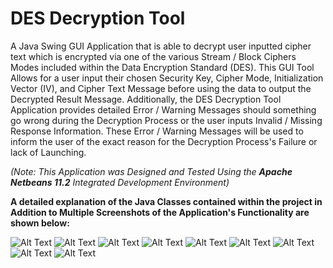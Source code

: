 # DES Decryption Tool
A Java Swing GUI Application that is able to decrypt user inputted cipher text which is encrypted via one of the various Stream / Block Ciphers Modes included within the Data Encryption Standard (DES). This GUI Tool Allows for a user input their chosen Security Key, Cipher Mode, Initialization Vector (IV), and Cipher Text Message before using the data to output the Decrypted Result Message. Additionally, the DES Decryption Tool Application provides detailed Error / Warning Messages should something go wrong during the Decryption Process or the user inputs Invalid / Missing Response Information. These Error / Warning Messages will be used to inform the user of the exact reason for the Decryption Process's Failure or lack of Launching.

*(Note: This Application was Designed and Tested Using the **Apache Netbeans 11.2** Integrated Development Environment)*

**A detailed explanation of the Java Classes contained within the project in Addition to Multiple Screenshots of the Application's Functionality are shown below:**

![Alt Text](DESDecryptionTool/Screenshots/Screenshot_Initial.png)
![Alt Text](DESDecryptionTool/Screenshots/Class_Explaination.png)
![Alt Text](DESDecryptionTool/Screenshots/Screenshot_Display_Cipher_Modes.png)
![Alt Text](DESDecryptionTool/Screenshots/Screenshot_Warning_Messsage_One.png)
![Alt Text](DESDecryptionTool/Screenshots/Screenshot_Warning_Message_Effects_One.png)
![Alt Text](DESDecryptionTool/Screenshots/Screenshot_Warning_Messsage_Two.png)
![Alt Text](DESDecryptionTool/Screenshots/Screenshot_Warning_Message_Effects_Two.png)
![Alt Text](DESDecryptionTool/Screenshots/Screenshot_Decryption_Result_One.png)
![Alt Text](DESDecryptionTool/Screenshots/Screenshot_Decryption_Result_Two.png)
